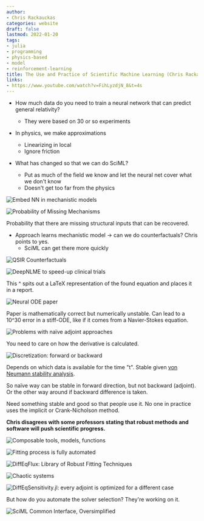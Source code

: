 ```yaml
---
author:
- Chris Rackauckas
categories: website
draft: false
lastmod: 2022-01-20
tags:
- julia
- programming
- physics-based
- model
- reinforcement-learning
title: The Use and Practice of Scientific Machine Learning (Chris Rackauckas) - nextgen_ai Freiburg 2021
links:
- https://www.youtube.com/watch?v=FihLyzdjN_8&t=4s
---
```


+ How much data do you need to train a neural network that can predict general relativity?
  + They were based on 30 or so experiments
+ In physics, we make approximations
  + Linearizing in local
  + Ignore friction

+ What has changed so that we can do SciML?
  + Put as much of the field we know and let the neural net cover what we don't know
  + Doesn't get too far from the physics

![Embed NN in mechanistic models](../attachments/2022-01-20-16-13-01.png)

![Probability of Missing Mechanisms](../attachments/2022-01-20-16-15-15.png)

Probability that there are missing structural inputs that can be recovered.

+ Approach learns mechanistic model -> can we do counterfactuals? Chris points to yes.
  + SciML can get there more quickly

![QSIR Counterfactuals](../attachments/2022-01-20-16-23-48.png)

![DeepNLME to speed-up clinical trials](../attachments/2022-01-20-16-32-02.png)

This ^ spits out a LaTeX representation of the found equation and places it in a report.

![Neural ODE paper](../attachments/2022-01-20-16-43-01.png)

Paper is mathematically correct but numerically unstable. Can lead to a 10^30 error in a stiff-ODE, like if it comes from a Navier-Stokes equation.

![Problems with naïve adjoint approaches](../attachments/2022-01-20-16-42-30.png)

You need to care on how the derivative is calculated.

![Discretization: forward or backward](../attachments/2022-01-20-16-45-41.png)

Depends on which data is available for the time "t". Stable given [von Neumann stability analysis](https://en.wikipedia.org/wiki/Von_Neumann_stability_analysis).

So naïve way can be stable in forward direction, but not backward (adjoint). Or the other way around if backward difference is taken.

Need something stable and good so that people use it. No one in practice uses the implicit or Crank-Nicholson method.

**Chris disagrees with some professors stating that robust methods and software will push scientific progress.**

![Composable tools, models, functions](../attachments/2022-01-20-16-52-17.png)

![Fitting process is fully automated](../attachments/2022-01-20-17-06-20.png)

![DiffEqFlux: Library of Robust Fitting Techniques](../attachments/2022-01-20-17-07-52.png)

![Chaotic systems](../attachments/2022-01-20-17-11-51.png)

![DiffEqSensitivity.jl: every adjoint is optimized for a different case](../attachments/2022-01-20-17-14-35.png)

But how do you automate the solver selection? They're working on it.

![SciML Common Interface, Oversimplified](../attachments/2022-01-20-17-39-53.png)
